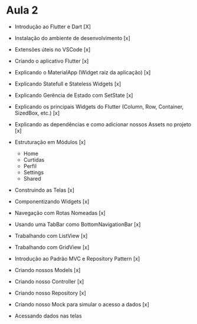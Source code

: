 # Aula 2

- Introdução ao Flutter e Dart [X]
- Instalação do ambiente de desenvolvimento [x]
- Extensões úteis no VSCode [x]
- Criando o aplicativo Flutter [x]

- Explicando o MaterialApp (Widget raiz da aplicação) [x]
- Explicando Statefull e Stateless Widgets [x]
- Explicando Gerência de Estado com SetState [x]
- Explicando os principais Widgets do Flutter (Column, Row, Container, SizedBox, etc.) [x]
- Explicando as dependências e como adicionar nossos Assets no projeto [x]

- Estruturação em Módulos [x]
  - Home
  - Curtidas
  - Perfil
  - Settings
  - Shared

- Construindo as Telas [x]
- Componentizando Widgets [x]
- Navegação com Rotas Nomeadas [x]


- Usando uma TabBar como BottomNavigationBar [x]
- Trabalhando com ListView [x]
- Trabalhando com GridView [x]


- Introdução ao Padrão MVC e Repository Pattern [x]
- Criando nossos Models [x]
- Criando nosso Controller [x]
- Criando nosso Repository [x]
- Criando nosso Mock para simular o acesso a dados [x]

- Acessando dados nas telas
